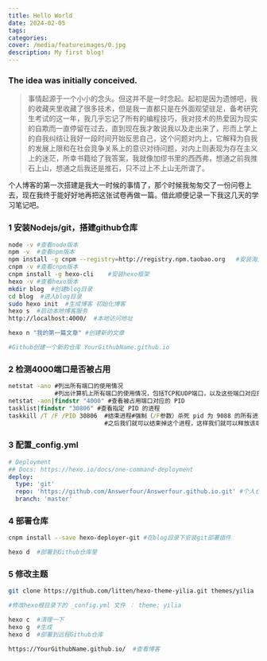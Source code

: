 ```yaml
---
title: Hello World 
date: 2024-02-05
tags: 
categories: 
cover: /media/featureimages/0.jpg
description: My first blog!
---
```

### The idea was initially conceived.

> 事情起源于一个小小的念头。但这并不是一时念起。起初是因为遗憾吧，我的收藏夹里收藏了很多技术，但是我一直都只是在外面观望驻足，备考研究生考试的这一年，我几乎忘记了所有的编程技巧，我对技术的热爱因为现实的自欺而一直停留在过去，直到现在我才敢说我以及走出来了，形而上学上的自我纠结让我好一段时间开始反思自己，这个问题对内上，它解释为自我的发展上限和在社会竞争关系上的意识对待问题，对内上则表现为存在主义上的迷茫，所幸书籍给了我答案，我就像加缪书里的西西弗，想通之前我推石上山，想通之后我还是推石，只不过上不上山无所谓了。



个人博客的第一次搭建是我大一时候的事情了，那个时候我匆匆交了一份问卷上去，现在我终于能好好地再把这张试卷再做一篇。借此顺便记录一下我这几天的学习笔记吧。

### 1 安装Nodejs/git，搭建github仓库

```bash
node -v	#查看node版本
npm -v	#查看npm版本
npm install -g cnpm --registry=http://registry.npm.taobao.org	#安装淘宝的cnpm 管理器
cnpm -v	#查看cnpm版本
cnpm install -g hexo-cli    #安装hexo框架
hexo -v	#查看hexo版本
mkdir blog	#创建blog目录
cd blog	 #进入blog目录
sudo hexo init 	#生成博客 初始化博客
hexo s	#启动本地博客服务
http://localhost:4000/	#本地访问地址

hexo n "我的第一篇文章" #创建新的文章 

#Github创建一个新的仓库 YourGithubName.github.io
```

### 2 检测4000端口是否被占用

```cmd
netstat -ano #列出所有端口的使用情况
			 #列出计算机上所有端口的使用情况，包括TCP和UDP端口，以及这些端口对应的进程ID（PID）。-a 参数表示显示所有连接和侦听端口，-n 参数表示以数字形式显示地址和端口号，-o 参数显示拥有的进程ID。
netstat -aon|findstr "4000" #查看被占用端口对应的 PID
tasklist|findstr "30806" #查看指定 PID 的进程
taskkill /T /F /PID 30806  #结束进程#强制（/F参数）杀死 pid 为 9088 的所有进程包括子进程（/T参数）
						   #之后我们就可以结束掉这个进程，这样我们就可以释放该端口来使用了
```

### 3 配置_config.yml 

```yaml
# Deployment
## Docs: https://hexo.io/docs/one-command-deployment
deploy:
  type: 'git' 
  repo: 'https://github.com/Answerfour/Answerfour.github.io.git' #个人仓库名
  branch: 'master'
```

### 4 部署仓库

```bash
cnpm install --save hexo-deployer-git #在blog目录下安装git部署插件

hexo d	#部署到Github仓库里
```

### 5 修改主题

```bash
git clone https://github.com/litten/hexo-theme-yilia.git themes/yilia  #下载yilia主题到本地

#修改hexo根目录下的 _config.yml 文件 ： theme: yilia

hexo c	#清理一下
hexo g	#生成
hexo d	#部署到远程Github仓库

https://YourGithubName.github.io/  #查看博客
```
